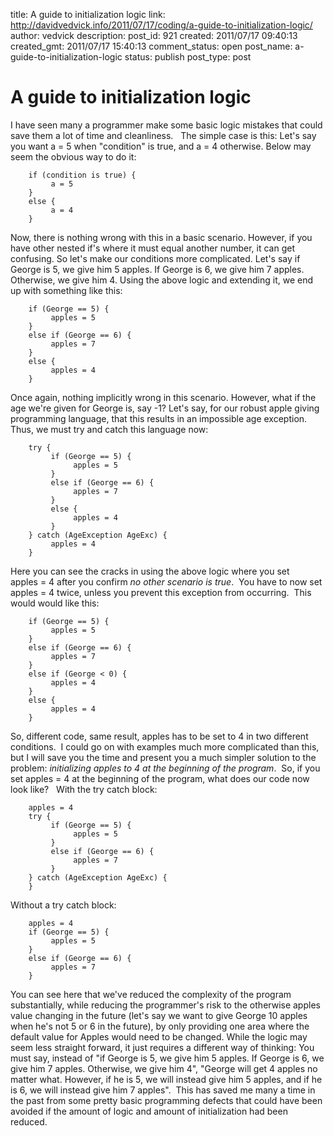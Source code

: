 title: A guide to initialization logic
link: http://davidvedvick.info/2011/07/17/coding/a-guide-to-initialization-logic/
author: vedvick
description:
post_id: 921
created: 2011/07/17 09:40:13
created_gmt: 2011/07/17 15:40:13
comment_status: open
post_name: a-guide-to-initialization-logic
status: publish
post_type: post

# A guide to initialization logic

I have seen many a programmer make some basic logic mistakes that could save them a lot of time and cleanliness.   The simple case is this: Let's say you want a = 5 when "condition" is true, and a = 4 otherwise. Below may seem the obvious way to do it:

```
    if (condition is true) {
         a = 5
    }
    else {
         a = 4
    }
```

Now, there is nothing wrong with this in a basic scenario. However, if you have other nested if's where it must equal another number, it can get confusing. So let's make our conditions more complicated. Let's say if George is 5, we give him 5 apples. If George is 6, we give him 7 apples. Otherwise, we give him 4. Using the above logic and extending it, we end up with something like this:

```
    if (George == 5) {
         apples = 5
    }
    else if (George == 6) {
         apples = 7
    }
    else {
         apples = 4
    }
```

Once again, nothing implicitly wrong in this scenario. However, what if the age we're given for George is, say -1? Let's say, for our robust apple giving programming language, that this results in an impossible age exception. Thus, we must try and catch this language now:

```
    try {
         if (George == 5) {
              apples = 5
         }
         else if (George == 6) {
              apples = 7
         }
         else {
              apples = 4
         }
    } catch (AgeException AgeExc) {
         apples = 4
    }
```

Here you can see the cracks in using the above logic where you set apples = 4 after you confirm _no other scenario is true_.  You have to now set apples = 4 twice, unless you prevent this exception from occurring.  This would would like this:

```
    if (George == 5) {
         apples = 5
    }
    else if (George == 6) {
         apples = 7
    }
    else if (George < 0) {
         apples = 4
    }
    else {
         apples = 4
    }
```

So, different code, same result, apples has to be set to 4 in two different conditions.  I could go on with examples much more complicated than this, but I will save you the time and present you a much simpler solution to the problem: _initializing apples to 4 at the beginning of the program_.  So, if you set apples = 4 at the beginning of the program, what does our code now look like?   With the try catch block:

```
    apples = 4
    try {
         if (George == 5) {
              apples = 5
         }
         else if (George == 6) {
              apples = 7
         }
    } catch (AgeException AgeExc) {
    }
```

Without a try catch block:

```
    apples = 4
    if (George == 5) {
         apples = 5
    }
    else if (George == 6) {
         apples = 7
    }
```

You can see here that we've reduced the complexity of the program substantially, while reducing the programmer's risk to the otherwise apples value changing in the future (let's say we want to give George 10 apples when he's not 5 or 6 in the future), by only providing one area where the default value for Apples would need to be changed. While the logic may seem less straight forward, it just requires a different way of thinking: You must say, instead of "if George is 5, we give him 5 apples. If George is 6, we give him 7 apples. Otherwise, we give him 4", "George will get 4 apples no matter what. However, if he is 5, we will instead give him 5 apples, and if he is 6, we will instead give him 7 apples".  This has saved me many a time in the past from some pretty basic programming defects that could have been avoided if the amount of logic and amount of initialization had been reduced.
